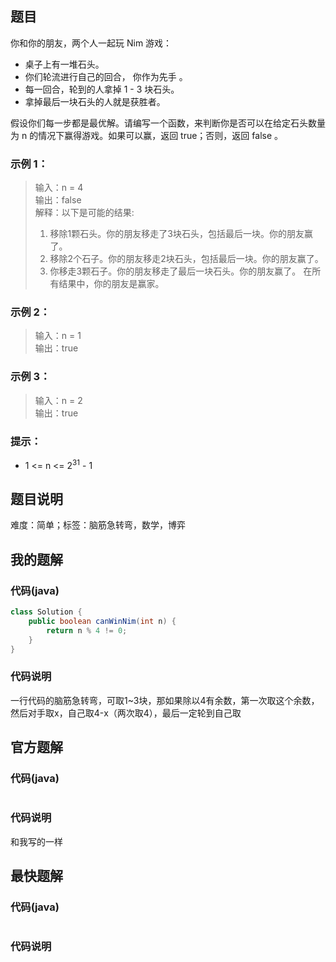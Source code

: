 ## 题目
你和你的朋友，两个人一起玩 Nim 游戏：

- 桌子上有一堆石头。
- 你们轮流进行自己的回合， 你作为先手 。
- 每一回合，轮到的人拿掉 1 - 3 块石头。
- 拿掉最后一块石头的人就是获胜者。

假设你们每一步都是最优解。请编写一个函数，来判断你是否可以在给定石头数量为 n 的情况下赢得游戏。如果可以赢，返回 true；否则，返回 false 。
### 示例 1：
> 输入：n = 4   
> 输出：false  
> 解释：以下是可能的结果:  
> 1. 移除1颗石头。你的朋友移走了3块石头，包括最后一块。你的朋友赢了。  
> 2. 移除2个石子。你的朋友移走2块石头，包括最后一块。你的朋友赢了。  
> 3. 你移走3颗石子。你的朋友移走了最后一块石头。你的朋友赢了。 在所有结果中，你的朋友是赢家。  
### 示例 2：
> 输入：n = 1    
> 输出：true  
### 示例 3：
> 输入：n = 2  
> 输出：true  
### 提示： 
- 1 <= n <= 2<sup>31</sup> - 1
## 题目说明
难度：简单；标签：脑筋急转弯，数学，博弈
## 我的题解
### 代码(java)
```java
class Solution {
    public boolean canWinNim(int n) {
        return n % 4 != 0;
    }
}
```
### 代码说明
一行代码的脑筋急转弯，可取1~3块，那如果除以4有余数，第一次取这个余数，然后对手取x，自己取4-x（两次取4），最后一定轮到自己取
## 官方题解
### 代码(java)
```java
```
### 代码说明
和我写的一样
## 最快题解
### 代码(java)
```java
```
### 代码说明
